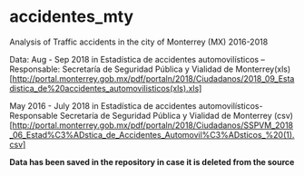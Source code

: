 # accidentes_mty
Analysis of Traffic accidents in the city of Monterrey (MX) 2016-2018

Data:
Aug - Sep 2018 in  Estadística de accidentes automovilísticos – Responsable: Secretaría de Seguridad Pública y Vialidad de Monterrey(xls) [http://portal.monterrey.gob.mx/pdf/portaln/2018/Ciudadanos/2018_09_Estadistica_de%20accidentes_automovilisticos(xls).xls]

May 2016 - July 2018 in Estadística de accidentes automovilísticos- Responsable Secretaría de Seguridad Pública y Vialidad de Monterrey (csv) [http://portal.monterrey.gob.mx/pdf/portaln/2018/Ciudadanos/SSPVM_2018_06_Estad%C3%ADstica_de_Accidentes_Automovil%C3%ADsticos_%20(1).csv]

**Data has been saved in the repository in case it is deleted from the source**



